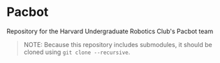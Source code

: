 # Pacbot
Repository for the Harvard Undergraduate Robotics Club's Pacbot team

> NOTE: Because this repository includes submodules, it should be cloned using `git clone --recursive`.

